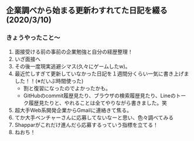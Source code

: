 ## 企業調べから始まる更新わすれてた日記を綴る (2020/3/10)

### きょうやったこと〜
1. 面接受ける前の事前の企業勉強と自分の経歴整理！
2. いざ面接へ
3. その後一度現実逃避シマス(久々にゲームしたw)。
4. 最近忙しすぎて更新していなかった日記を１週間分くらい一気に書き上げました！！(※だいぶ時間使った)
    - 割と復習になったのでよかったかも。
    - GitHubのcommit履歴見たり、ブラウザの検索履歴見たり、Lineのトーク履歴見たりと、やれることは全てやりながら書きました。笑
5. 超大手Web系開発企業からGmailに連絡きて焦る。
6. てか大手ベンチャーさんに応募してないなーと思い、色々調べてみる
7. Shapparがこれだけ進んだら応募するっていう指標を立てる！
8. ねおち！
